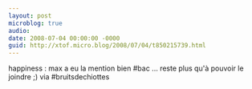 ```yaml
---
layout: post
microblog: true
audio: 
date: 2008-07-04 00:00:00 -0000
guid: http://xtof.micro.blog/2008/07/04/t850215739.html
---
```

happiness : max a eu la mention bien #bac ... reste plus qu'à pouvoir le joindre ;) via #bruitsdechiottes
